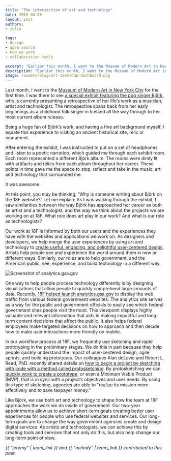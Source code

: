 ```yaml
---
title: "The intersection of art and technology"
date: 2015-04-28
layout: post
authors:
- julia

tags:
- design
- open source
- how we work
- collaboration tools

excerpt: "Earlier this month, I went to the Museum of Modern Art in New York City for the first time. I was there to see a special exhibit featuring the pop singer Bjӧrk, who is currently presenting a retrospective of her life’s work as a musician, artist and technologist. The retrospective spans back from her early beginnings as a childhood folk singer in Iceland all the way through to her most current album release."
description: "Earlier this month, I went to the Museum of Modern Art in New York City for the first time. I was there to see a special exhibit featuring the pop singer Bjӧrk, who is currently presenting a retrospective of her life’s work as a musician, artist and technologist. The retrospective spans back from her early beginnings as a childhood folk singer in Iceland all the way through to her most current album release."
image: /assets/blog/art-tech/dap-dashboard.png
---
```


Last month, I went to the [Museum of Modern Art in New York City](https://www.moma.org/) for the first time. I was there to see [a special exhibit featuring the pop singer Bjӧrk](https://www.moma.org/visit/calendar/exhibitions/1501), who is currently presenting a retrospective of her life’s work as a musician, artist and technologist. The retrospective spans back from her early beginnings as a childhood folk singer in Iceland all the way through to her most current album release.

Being a huge fan of Bjӧrk’s work, and having a fine art background myself, I equate this experience to visiting an ancient historical site, relic or monument.

After entering the exhibit, I was  instructed to put on a set of headphones and listen to a poetic narration, which guided me through each exhibit room. Each room represented a different Bjӧrk album. The rooms were dimly lit, with artifacts and relics from each album throughout her career. These points in time gave me the space to stop, reflect and take in the music, art and technology that surrounded me.

It was awesome.

At this point, you may be thinking, “Why is someone writing about Bjӧrk on the 18F website?” Let me explain: As I was walking through the exhibit, I saw similarities between the way Bjӧrk has approached her career as both an artist and a technologist, and the way we think about the projects we are working on at 18F. What role does art play in our work? And what is our role as technologists?

Our work at 18F is informed by both our users and the experiences they have with the websites and applications we work on. As designers and developers, we help merge the user experiences by using art and technology to [create useful, engaging, and delightful user-centered design](https://18f.gsa.gov/2014/09/25/design-studio-onrr/). Artists help people see and experience the world around them in new or different ways. Similarly, our roles are to help government, and the American public, see, experience, and build technology in a different way.

![Screenshot of analytics.gsa.gov]({{site.baseurl}}/assets/blog/art-tech/dap-dashboard.png)

One way to help people process technology differently is by designing visualizations that allow people to quickly comprehend large amounts of data. Recently, [18F helped launch analytics.gsa.gov](https://18f.gsa.gov/2015/03/19/how-we-built-analytics-usa-gov/) to display the web traffic from various federal government websites. The analytics site serves as a way for the public and government officials to easily see which federal government sites people visit the most. This viewpoint displays highly valuable and relevant information that aids in making impactful and long-term content decisions that affect the public. It also helps federal employees make targeted decisions on how to approach and then decide how to make user interactions more friendly on mobile.

In our workflow process at 18F, we frequently use sketching and rapid prototyping in the preliminary stages. We do this in part because they help people quickly understand the impact of user-centered design, agile sprints, and building prototypes. Our colleagues Alan deLevie and Robert L. Read, PhD. recently shared details on [how to begin a project by sketching with code with a method called protosketching](https://18f.gsa.gov/2015/01/06/protosketch/). By protosketching we can [quickly work to create a prototype](https://18f.gsa.gov/2015/03/13/how-to-protosketch/), or even a Minimum Viable Product (MVP), that is in sync with a project’s objectives and user needs. By using this type of sketching, agencies are able to “realize its mission more effectively and to save taxpayer money.”

Like Bjӧrk, we use both art and technology to shape how the team at 18F approaches the work we do inside of government. Our two-year appointments allow us to achieve short-term goals creating better user experiences for people who use federal websites and services. Our long-term goals are to change the way government agencies create and design digital services. As artists and technologists, we can achieve this by creating tools and services that not only do this, but also help change our long-term point of view.

*{{ "jeremy" | team_link }} and {{ "melody" | team_link }} contributed to this post.*
